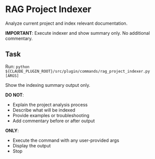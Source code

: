 # RAG Project Indexer

Analyze current project and index relevant documentation.

**IMPORTANT**: Execute indexer and show summary only. No additional commentary.

## Task

Run: `python ${CLAUDE_PLUGIN_ROOT}/src/plugin/commands/rag_project_indexer.py [ARGS]`

Show the indexing summary output only.

**DO NOT**:
- Explain the project analysis process
- Describe what will be indexed
- Provide examples or troubleshooting
- Add commentary before or after output

**ONLY**:
- Execute the command with any user-provided args
- Display the output
- Stop
